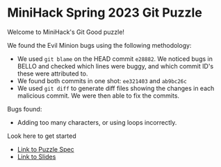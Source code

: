 # MiniHack Spring 2023 Git Puzzle

Welcome to MiniHack's Git Good puzzle!

We found the Evil Minion bugs using the following methodology:

- We used `git blame` on the HEAD commit `e28882`. We noticed bugs in BELLO and
  checked which lines were buggy, and which commit ID's these were attributed to.
- We found both commits in one shot: `ee321403` and `ab9bc26c`
- We used `git diff` to generate diff files showing the changes in each
  malicious commit. We were then able to fix the commits.

Bugs found:

- Adding too many characters, or using loops incorrectly.

Look here to get started

- [Link to Puzzle Spec](https://docs.google.com/document/d/1liSQt-XAfyyEVkuwCPXu3S8veBe8c6_P2vnIRU6RCpg/edit?usp=sharing)
- [Link to Slides](https://docs.google.com/presentation/d/1F5RhFQf6wL2ZlPuHPojoFckWtyn7v3m3-J0q34kCHvk/edit?usp=sharing)
